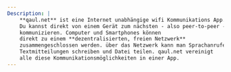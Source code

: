 ```yaml
---
Description: |
    **qaul.net** ist eine Internet unabhängige wifi Kommunikations App. 
    Du kannst direkt von einem Gerät zum nächsten - also peer-to-peer - 
    kommunizieren. Computer und Smartphones können 
    direkt zu einem **dezentralisierten, freien Netzwerk** 
    zusammengeschlossen werden. über das Netzwerk kann man Sprachanrufe tätigen, 
    Textmitteilungen schreiben und Datei teilen. qaul.net vereinigt 
    alle diese Kommunikationsmöglichkeiten in einer App.
---
```


